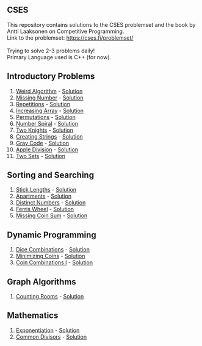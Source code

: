 ## CSES
This repository contains solutions to the CSES problemset and the book by Antti Laaksonen on Competitive Programming. <br>
Link to the problemset: https://cses.fi/problemset/
<br><br>
Trying to solve 2-3 problems daily!
<br> Primary Language used is C++ (for now).

## Introductory Problems
1. [Weird Algorithm](https://cses.fi/problemset/task/1068) - [Solution](Intro/1068.cpp) <br>
1. [Missing Number](https://cses.fi/problemset/task/1083) - [Solution](Intro/1083.cpp) <br>
1. [Repetitions](https://cses.fi/problemset/task/1069) - [Solution](Intro/1069.cpp) <br>
1. [Increasing Array](https://cses.fi/problemset/task/1094) - [Solution](Intro/1094.cpp) <br>
1. [Permutations](https://cses.fi/problemset/task/1070) - [Solution](Intro/1070.cpp) <br>
1. [Number Spiral](https://cses.fi/problemset/task/1071) - [Solution](Intro/1071.cpp) <br>
1. [Two Knights](https://cses.fi/problemset/task/1070) - [Solution](Intro/1072.cpp) <br>
1. [Creating Strings](https://cses.fi/problemset/task/1622) - [Solution](Intro/1622.cpp) <br>
1. [Gray Code](https://cses.fi/problemset/task/2205) - [Solution](Intro/2205.cpp) <br>
1. [Apple Division](https://cses.fi/problemset/task/1623) - [Solution](Intro/1623.cpp) <br>
1. [Two Sets](https://cses.fi/problemset/task/1092) - [Solution](Intro/1092.cpp) <br>

## Sorting and Searching
1. [Stick Lengths](https://cses.fi/problemset/task/1074) - [Solution](Sorting/1074.cpp) <br>
1. [Apartments](https://cses.fi/problemset/task/1084) - [Solution](Sorting/1084.cpp) <br>
1. [Distinct Numbers](https://cses.fi/problemset/task/1621) - [Solution](Sorting/1621.cpp) <br>
1. [Ferris Wheel](https://cses.fi/problemset/task/1090) - [Solution](Sorting/1090.cpp) <br>
1. [Missing Coin Sum](https://cses.fi/problemset/task/2183) - [Solution](Sorting/2183.cpp) <br>

## Dynamic Programming
1. [Dice Combinations](https://cses.fi/problemset/task/1633) - [Solution](DP/1633.cpp) <br>
1. [Minimizing Coins](https://cses.fi/problemset/task/1634) - [Solution](DP/1634.cpp) <br>
1. [Coin Combinations I](https://cses.fi/problemset/task/1635) - [Solution](DP/1635.cpp) <br>

## Graph Algorithms
1. [Counting Rooms](https://cses.fi/problemset/task/1192) - [Solution](Graph/1192.cpp) <br>

## Mathematics
1. [Exponentiation](https://cses.fi/problemset/task/1095) - [Solution](Math/1095.cpp) <br>
1. [Common Divisors](https://cses.fi/problemset/task/1081) - [Solution](Math/1081.cpp) <br>

